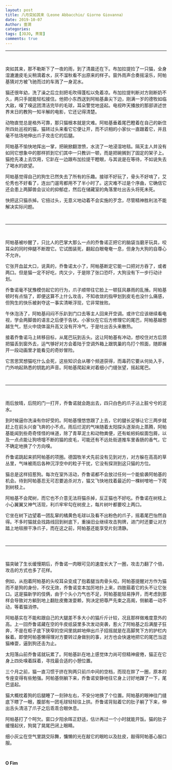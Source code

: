 ```yaml
---
layout: post
title: 八月突如其来（Leone Abbacchio/ Giorno Giovanna）
date: 2019-10-07
Author: 壹澗
categories: 
tags: [JOJO, 茶茸]
comments: true
--- 
```


***

<br/>

突如其来，那不勒斯下了一夜的雨，到了清晨还在下。布加拉提捡了一只猫，全身湿漉漉皮毛尖稍滴着水，灰不溜秋看不出原来的样子。窗外雨声合奏摇滚乐，阿帕基猜对方被飞驰而过的车溅了一身泥水。

猫还很年幼，洗了澡之后立刻把毛吹得蓬松以免着凉。布加拉提判断对方刚断奶不久，两只手就能轻松接住。他把小东西送到阿帕基鼻尖下边，刚满一岁的德牧如临大敌，嗅了嗅这团清洁完毕的毛球，耳朵警觉地竖起。电视昨天播放的那部讲述世界末日的教狗一知半解的电影，它还记得清楚。

动物直觉总是格外可靠，那只猫根本就是灾难。阿帕基垂着尾巴瞪着在自己的新住所四处巡视的猫，猫转过头来看它它便让开，而不识相的小家伙一直跟着它，并且毫不怯场地伸出爪子攻击它的后腿。

阿帕基不愉快地挥出一掌，把碗掀翻泄愤，水流了一地浸湿地毯。隔天主人并没有如同它想象中的那样抓到它们其中一只教训一顿，而是把碗搁到了固定的架子上。猫抢先凑上去饮用，它趴在一边跟布加拉提干瞪眼，与其说是在等待，不如说失去了喝水的欲望。

阿帕基觉得自己的狗生已然失去了所有的乐趣。接球不好玩了，骨头不好啃了，艾伦秀也不好看了，连出门遛弯都用不了半小时了。这灾难不过是个序曲，它确信它还会患上两脚兽会议论的抑郁症，然后在储藏室的角落里吐出舌头将死未死。

快把这只猫杀掉。它扭过头，无意义地动着不会实施的歹念，尽管精神胜利法不能解决实际问题。

<br/>

***

<br/>

阿帕基被吵醒了，只比人的巴掌大那么一点的乔鲁诺正把它的脑袋当磨牙玩具，咬耳朵的同时伸腿不断蹬它。它试图装死，翻起白眼奄奄一息，但身为大狗的自尊心不允许。

它张开血盆大口，说真的，乔鲁诺太小了，阿帕基断定它能一口把对方吞了，或者两口。但是猫一定不好吃，肉又少，于是除了张口恐吓，大狗没有下一步行动计划。

乔鲁诺毫不犹豫模仿起它的行为，爪子顺带往它脸上一顿狂风暴雨的乱捶。阿帕基顿时有点恼了，即便这算不上什么攻击，不知收敛的指甲划到皮毛也没什么痛感，但狗生的快乐被剥夺这一事实清晰浮现，它非常挫败。

午休泡汤了，阿帕基闷闷不乐趴到门口去等主人回来开空调。或许它应该继续看电视，学会两脚兽的语言之后便于告状。小家伙在它后方修理它的尾巴，阿帕基越想越生气，怒火中烧体温升高又没有开冷气，于是吐出舌头来散热。

接着乔鲁诺马上转移目标，从尾巴玩到舌头。这让阿帕基有冲动，想咬住对方后颈把猫丢到窗外去，运气够好对方会着陆于空调外箱上跟筑巢的鸟打个照面，随即展开一段动画里才能看见的奇妙冒险。

它苦思冥想猫吃什么会死，这些知识会从哪个频道获得，而毒药它要从何处入手，门外响起熟悉的钥匙的声音。阿帕基爬起来对着细小门缝张望，摇起尾巴。

<br/>

***

<br/>

雨后放晴，后院的门一打开，乔鲁诺就会跑出去，四只白色的爪子沾上脏兮兮的泥水。

到时候逼你洗澡有你好受的。阿帕基慢悠悠跟了上去，它的腿长足够让它三两步就赶上在前头兴奋飞奔的小不点。雨后烂泥的气味随着太阳探头逐渐向上蒸腾，阿帕基能闻到些奇奇怪怪的味道，除了青草泥土和动物粪便，还有蚯蚓蚂蚁面包屑，以及一点点能让狗喷嚏不断的猫的皮毛，可能还有不远处街道推车里香肠的香气，它不确定地换了个方向嗅。

乔鲁诺跳起来抓阿帕基的项圈。德国牧羊犬先前没有见到对方，对方躲在高高的草丛里，气味被雨后各种沉浮空中的粒子干扰，它没有探测到这只猫的方位。

猫总是这样招惹狗。每次在室外活动，乔鲁诺都不会放过任何一个能偷袭阿帕基的机会。待到阿帕基忍无可忍要追杀对方，猫又飞快地找着最近的一棵树噌地一下爬到树枝上。

阿帕基不会爬树，而它也不介意无法将猫杀掉，反正猫也不好吃。乔鲁诺在树枝上小心翼翼又神气活现，利爪牢牢勾在树皮上，每片树叶都要咬上两口。

它坐在树下边望着一团乱窜的橘黄色毛球以及看不出粉色的爪子，摇着尾巴怡然自得。不多时猫就会找路线回到树底下，重操旧业继续攻击狗牌，进门时还要让对方踏上地毯擦干净爪子，而在这之前，阿帕基还能享受片刻清静。

<br/>

***

<br/>

猫突破了生长缓慢期后，乔鲁诺一肉眼可见的速度长大了一圈，攻击力翻了个倍，攻击的方式也多了花样。

例如，从抱着阿帕基的头咬耳朵变成了抱着腿当肉骨头咬。阿帕基提醒对方作为猫而不是狗的身份，不仅无效，乔鲁诺变本加厉地扑上来，四肢箍着它的头不让它张口。这是猫新学的伎俩，由于个头小力气也不足，阿帕基能轻易挣开，而考虑到那样会导致对方躺到地上翻肚皮撒泼耍赖，狗决定把尊严先束之高阁，侧躺着一动不动，等着猫消停。

阿帕基实在不能和跟自己的大腿差不多大小的猫斤斤计较，况且那样做难度意外的高。上一回乔鲁诺藏在空的牛皮纸袋里多次发动突袭，惹火了阿帕基之后满屋子狂奔，不是在柜子底下狭窄的空间里挑衅地伸出爪子招摇就是在高脚凳下方的护栏内躲着。即使阿帕基懒得理对方要转过身做别的事，对方也会快速地把它的尾巴当逗猫棒耍，逼到狗还击为止。

太阳落山前乔鲁诺就玩累了。阿帕基趴在地上感觉体力尚可但精神疲倦，猫正在它身上四处嗅着踩着，寻找最合适的小憩位置。

三个月之前，猫一直习惯于挤在狗两只前爪中间的空档，而现在胖了一圈，原本的专座变得有些勉强。阿帕基侧躺下来，乔鲁诺安静地往它身上讨好地蹭了一下，尾巴竖起。

猫大概枕着狗的后腿睡了一刻钟左右，不安分地换了个位置。阿帕基的眼神往门缝底下瞟了一眼，腹部有一团毛球轻轻往上拱。乔鲁诺背贴着它的肚子躺了下来，伸出舌头清洁了爪子之后乖乖合眼休息。

阿帕基打了个呵欠。窗口夕阳余晖正舒适，估计再过一个小时就能开饭。猫的肚子缓慢起伏，狗晃了晃尾巴闭上眼睛。

细小灰尘在空气里跳交际舞，慵懒的光在敲它的眼睑以及肚皮，敲得阿帕基心服口服。

<br/>

**O Fim**